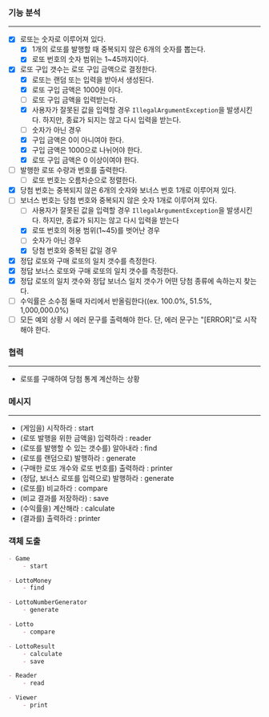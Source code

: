 ### 기능 분석

---

- [x] 로또는 숫자로 이루어져 있다.
    - [x]  1개의 로또를 발행할 때 중복되지 않은 6개의 숫자를 뽑는다.
    - [x] 로또 번호의 숫자 범위는 1~45까지이다.
- [x] 로또 구입 갯수는 로또 구입 금액으로 결정한다.
    - [x] 로또는 랜덤 또는 입력을 받아서 생성된다.
    - [x] 로또 구입 금액은 1000원 이다.
    - [ ] 로또 구입 금액을 입력받는다.
    - [x] 사용자가 잘못된 값을 입력할 경우 `IllegalArgumentException`을 발생시킨다. 하지만, 종료가 되지는 않고 다시 입력을 받는다.
    - [ ] 숫자가 아닌 경우
    - [x] 구입 금액은 0이 아니여야 한다.
    - [x] 구입 금액은 1000으로 나뉘어야 한다.
    - [x] 로또 구입 금액은 0 이상이여야 한다.
- [ ] 발행한 로또 수량과 번호를 출력한다.
    - [ ] 로또 번호는 오름차순으로 정렬한다.
- [x] 당첨 번호는 중복되지 않은 6개의 숫자와 보너스 번호 1개로 이루어져 있다.
- [ ] 보너스 번호는 당첨 번호와 중복되지 않은 숫자 1개로 이루어져 있다.
    - [ ] 사용자가 잘못된 값을 입력할 경우 `IllegalArgumentException`을 발생시킨다. 하지만, 종료가 되지는 않고 다시 입력을 받는다
    - [x] 로또 번호의 허용 범위(1~45)를 벗어난 경우
    - [ ] 숫자가 아닌 경우
    - [x] 당첨 번호와 중복된 값일 경우
- [x] 정답 로또와 구매 로또의 일치 갯수를 측정한다.
- [x] 정답 보너스 로또와 구매 로또의 일치 갯수를 측정한다.
- [x] 정답 로또의 일치 갯수와 정답 보너스 일치 갯수가 어떤 당첨 종류에 속하는지 찾는다.
- [ ] 수익률은 소수점 둘때 자리에서 반올림한다((ex. 100.0%, 51.5%, 1,000,000.0%)
- [ ] 모든 예외 상황 시 에러 문구를 출력해야 한다. 단, 에러 문구는 "[ERROR]"로 시작해야 한다.

### 협력

---

- 로또를 구매하여 당첨 통계 계산하는 상황

### 메시지

---

- (게임을) 시작하라 : start
- (로또 발행을 위한 금액을) 입력하라 : reader
- (로또를 발행할 수 있는 갯수를) 알아내라 : find
- (로또를 랜덤으로) 발행하라 : generate
- (구매한 로또 개수와 로또 번호를) 출력하라 : printer
- (정답, 보너스 로또를 입력으로) 발행하라 : generate
- (로또를) 비교하라 : compare
- (비교 결과를 저장하라) : save
- (수익률을) 계산해라 : calculate
- (결과를) 출력하라 : printer

### 객체 도출

```markdown
- Game
    - start

- LottoMoney
    - find

- LottoNumberGenerator
    - generate

- Lotto
    - compare

- LottoResult
    - calculate
    - save

- Reader
    - read

- Viewer
    - print
```